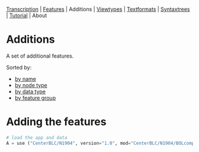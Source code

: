 <a name="start"></a>
<div class="hidden-content">
<a href="../transcription.md">Transcription</a> | <a href="../features/README.md#start">Features</a> | Additions | <a href="../viewtypes.md#start">Viewtypes</a> | <a href="../textformats.md#start">Textformats</a> |  <a href="../syntaxtrees.md#start">Syntaxtrees</a> | <a href="../tutorial/README.md#start">Tutorial</a> | About
</div>

# Additions

A set of additional features.

Sorted by:
  * [by name](featuresbyname.md#start)
  * [by node type](featuresbynodetype.md#start)
  * [by data type](featuresbydatatype.md#start)
  * [by feature group](featuresbyfeaturegroup.md#start)
  
# Adding the features

```python
# load the app and data
A = use ("CenterBLC/N1904", version="1.0", mod="CenterBLC/N1904/BOLcomplement/tf/", hoist=globals())
```